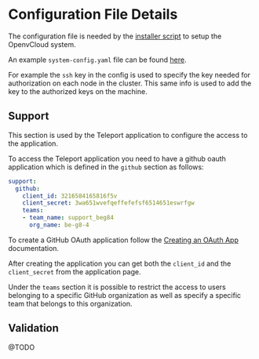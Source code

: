 # Configuration File Details

The configuration file is needed by the [installer script](Installer-script.md) to setup the OpenvCloud system.

An example `system-config.yaml` file can be found [here](system-config.yaml).

For example the `ssh` key in the config is used to specify the key needed for authorization on each node in the cluster. This same info is used to add the key to the authorized keys on the machine.

## Support

This section is used by the Teleport application to configure the access to the application.

To access the Teleport application you need to have a github oauth application which is defined in the `github` section as follows:

```yaml
support:
  github:
    client_id: 3216584165816f5v
    client_secret: 3wa651wvefqeffefefsf6514651eswrfgw
    teams:
    - team_name: support_beg84
      org_name: be-g8-4
```

To create a GitHub OAuth application follow the [Creating an OAuth App](https://developer.github.com/apps/building-oauth-apps/creating-an-oauth-app/) documentation.

After creating the application you can get both the `client_id` and the `client_secret` from the application page.

Under the `teams` section it is possible to restrict the access to users belonging to a specific GitHub organization as well as specify a specific team that belongs to this organization.

## Validation 

@TODO